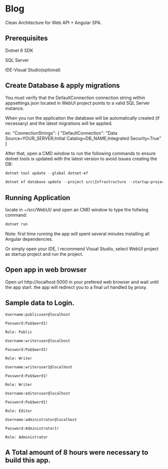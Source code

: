 # Blog
Clean Architecture for Web API + Angular SPA.

## Prerequisites

Dotnet 6 SDK

SQL Server

IDE-Visual Studio(optional)


## Create Database & apply migrations

You must verify that the DefaultConnection connection string within appsettings.json located in WebUI project points to a valid SQL Server instance.

When you run the application the database will be automatically created (if necessary) and the latest migrations will be applied.

ex: "ConnectionStrings": {
    "DefaultConnection": "Data Source=YOUR_SERVER;Initial Catalog=DB_NAME;Integrated Security=True"
  }
  
  
  After that, open a CMD window to run the following commands to ensure dotnet tools is updated with the latest version to avoid issues creating the DB:
  
  
```powershell
dotnet tool update --global dotnet-ef

dotnet ef database update --project src\Infrastructure --startup-project src\WebUI
```

## Running Application
locate in ~/src/WebUI/ and open an CMD window to type the follwing command:

```powershell
dotnet run
```
Note: first time running the app will spent several minutes installing all Angular dependencies.

Or simply open your IDE, I recommend Visual Studio, select WebUI project as startup project and run the project.

## Open app in web browser
Open url http://localhost:5000 in your prefered web browser and wait until the app start.
the app will redirect you to a final url handled by proxy.

## Sample data to Login.

```
Username:publicuser@localhost

Password:Pa$$word1!

Role: Public
```
```
Username:writeruser@localhost

Password:Pa$$word1!

Role: Writer
```
```
Username:writeruser2@localhost

Password:Pa$$word1!

Role: Writer
```
```
Username:editoruser@localhost

Password:Pa$$word1!

Role: Editor
```
```
Username:administrator@localhost

Password:Administrator1!

Role: Administrator
```

## A Total amount of 8 hours were necessary to build this app.
